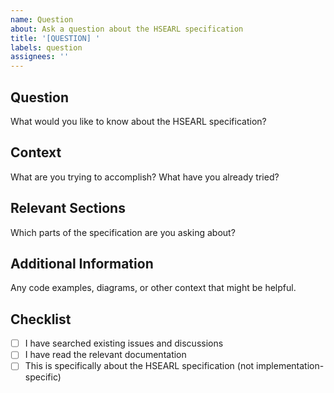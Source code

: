 ```yaml
---
name: Question
about: Ask a question about the HSEARL specification
title: '[QUESTION] '
labels: question
assignees: ''
---
```


## Question

What would you like to know about the HSEARL specification?

## Context

What are you trying to accomplish? What have you already tried?

## Relevant Sections

Which parts of the specification are you asking about?

## Additional Information

Any code examples, diagrams, or other context that might be helpful.

## Checklist

- [ ] I have searched existing issues and discussions
- [ ] I have read the relevant documentation
- [ ] This is specifically about the HSEARL specification (not implementation-specific)